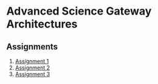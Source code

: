# Advanced Science Gateway Architectures


## Assignments
1. [Assignment 1](adv_sci_gw_1.md)
2. [Assignment 2](adv_sci_gw_2.md)
3. [Assignment 3](adv_sci_gw_3.md)


